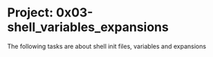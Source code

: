 # __Project: 0x03-shell_variables_expansions__

The following tasks are about shell init files, variables and expansions
